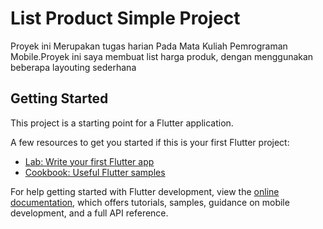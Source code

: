 # List Product Simple Project

Proyek ini Merupakan tugas harian Pada Mata Kuliah Pemrograman Mobile.Proyek ini saya membuat list harga produk, dengan menggunakan beberapa layouting sederhana

## Getting Started

This project is a starting point for a Flutter application.

A few resources to get you started if this is your first Flutter project:

- [Lab: Write your first Flutter app](https://docs.flutter.dev/get-started/codelab)
- [Cookbook: Useful Flutter samples](https://docs.flutter.dev/cookbook)

For help getting started with Flutter development, view the
[online documentation](https://docs.flutter.dev/), which offers tutorials,
samples, guidance on mobile development, and a full API reference.
